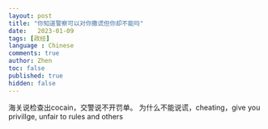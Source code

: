 ```yaml
---
layout: post
title: "你知道警察可以对你撒谎但你却不能吗"
date:   2023-01-09
tags: [政经]
language : Chinese
comments: true
author: Zhen
toc: false
published: true
hidden: false
---
```



海关说检查出cocain，交警说不开罚单。
为什么不能说谎，cheating，give you privillge, unfair to rules and others
<!--stackedit_data:
eyJoaXN0b3J5IjpbLTE3NDUwNTUwNDQsMTI0OTM5MzM1NiwxOD
Q1NzU5MjkyXX0=
-->